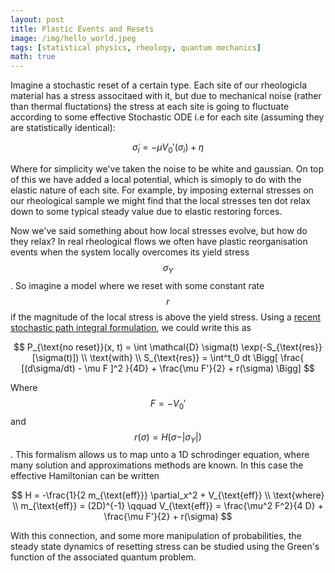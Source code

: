 ```yaml
---
layout: post
title: Plastic Events and Resets
image: /img/hello_world.jpeg
tags: [statistical physics, rheology, quantum mechanics]
math: true
---
```



<script src='https://cdnjs.cloudflare.com/ajax/libs/mathjax/2.7.5/MathJax.js?config=TeX-MML-AM_CHTML' async></script>


Imagine a stochastic reset of a certain type. Each site of our rheologicla material has a stress associtaed with it, but due to mechanical noise (rather than thermal fluctations) the stress at each site is going to fluctuate according to some effective Stochastic ODE i.e for each site (assuming they are statistically identical):

$$
\dot{\sigma}_i = - \mu V_0 ' (\sigma_i) + \eta
$$

Where for simplicity we've taken the noise to be white and gaussian. On top of this we have added a local potential, which is simoply to do with the elastic nature of each site. For example, by imposing external stresses on our rheological sample we might find that the local stresses ten dot relax down to some typical steady value due to elastic restoring forces. 

Now we've said something about how local stresses evolve, but how do they relax? In real rheological flows we often have plastic reorganisation events when the system locally overcomes its yield stress $$ \sigma_Y$$. So imagine a model where we reset with some constant rate $$r$$ if the magnitude of the local stress is  above the yield stress. Using a <a href=""> recent stochastic path integral formulation</a>, we could write this as 

$$
P_{\text{no reset}}(x, t) = \int \mathcal{D} \sigma(t) \exp(-S_{\text{res}}[\sigma(t)]) \\
\text{with} \\
S_{\text{res}} = \int^t_0 dt \Bigg[ \frac{ [(d\sigma/dt) - \mu F ]^2 }{4D} + \frac{\mu F'}{2} + r(\sigma) \Bigg]
$$

Where $$F = -  V_0 '$$ and $$r(\sigma) = H(\sigma - \vert \sigma_Y \vert )$$. This formalism allows us to map unto a 1D schrodinger equation, where many solution and approximations methods are known. In this case the effective Hamiltonian can be written

$$ H =  -\frac{1}{2 m_{\text{eff}}} \partial_x^2 + V_{\text{eff}} \\
\text{where} \\
m_{\text{eff}} = (2D)^{-1} \qquad V_{\text{eff}} = \frac{\mu^2 F^2}{4 D} + \frac{\mu F'}{2} + r(\sigma)
$$

With this connection, and some more manipulation of probabilities, the steady state dynamics of resetting stress can be studied using the Green's function of the associated quantum problem.
